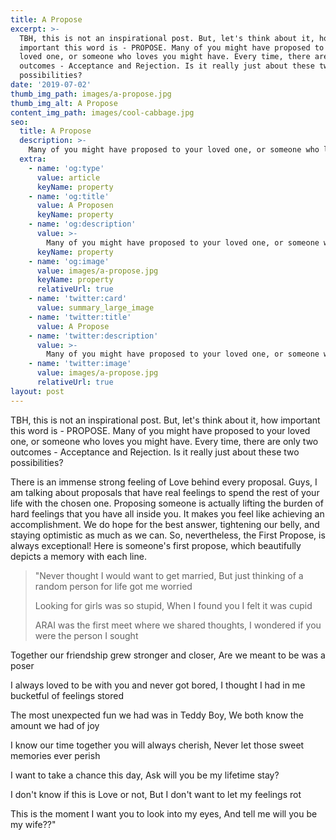 ```yaml
---
title: A Propose
excerpt: >-
  TBH, this is not an inspirational post. But, let's think about it, how
  important this word is - PROPOSE. Many of you might have proposed to your
  loved one, or someone who loves you might have. Every time, there are only two
  outcomes - Acceptance and Rejection. Is it really just about these two
  possibilities?
date: '2019-07-02'
thumb_img_path: images/a-propose.jpg
thumb_img_alt: A Propose
content_img_path: images/cool-cabbage.jpg
seo:
  title: A Propose
  description: >-
    Many of you might have proposed to your loved one, or someone who loves you might have.
  extra:
    - name: 'og:type'
      value: article
      keyName: property
    - name: 'og:title'
      value: A Proposen
      keyName: property
    - name: 'og:description'
      value: >-
        Many of you might have proposed to your loved one, or someone who loves you might have.
      keyName: property
    - name: 'og:image'
      value: images/a-propose.jpg
      keyName: property
      relativeUrl: true
    - name: 'twitter:card'
      value: summary_large_image
    - name: 'twitter:title'
      value: A Propose
    - name: 'twitter:description'
      value: >-
        Many of you might have proposed to your loved one, or someone who loves you might have.
    - name: 'twitter:image'
      value: images/a-propose.jpg
      relativeUrl: true
layout: post
---
```

TBH, this is not an inspirational post. But, let's think about it, how important this word is - PROPOSE. Many of you might have proposed to your loved one, or someone who loves you might have. Every time, there are only two outcomes - Acceptance and Rejection. Is it really just about these two possibilities?

There is an immense strong feeling of Love behind every proposal. Guys, I am talking about proposals that have real feelings to spend the rest of your life with the chosen one. Proposing someone is actually lifting the burden of hard feelings that you have all inside you. It makes you feel like achieving an accomplishment. We do hope for the best answer, tightening our belly, and staying optimistic as much as we can. So, nevertheless, the First Propose, is always exceptional!
Here is someone's first propose, which beautifully depicts a memory with each line.

>"Never thought I would want to get married,
But just thinking of a random person for life got me worried
>
>Looking for girls was so stupid,
When I found you I felt it was cupid
>
>ARAI was the first meet where we shared thoughts,
I wondered if you were the person I sought
>
Together our friendship grew stronger and closer,
Are we meant to be was a poser

I always loved to be with you and never got bored,
I thought I had in me bucketful of feelings stored

The most unexpected fun we had was in Teddy Boy,
We both know the amount we had of joy

I know our time together you will always cherish,
Never let those sweet memories ever perish

I want to take a chance this day,
Ask will you be my lifetime stay?

I don't know if this is Love or not,
But I don't want to let my feelings rot

This is the moment I want you to look into my eyes,
And tell me will you be my wife??"